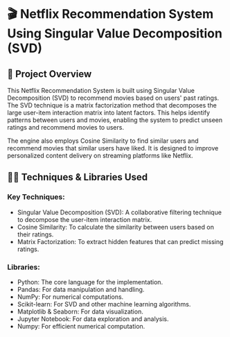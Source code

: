 # 🎬 Netflix Recommendation System Using Singular Value Decomposition (SVD)
## 🔎 Project Overview

This Netflix Recommendation System is built using Singular Value Decomposition (SVD) to recommend movies based on users' past ratings. The SVD technique is a matrix factorization method that decomposes the large user-item interaction matrix into latent factors. This helps identify patterns between users and movies, enabling the system to predict unseen ratings and recommend movies to users.

The engine also employs Cosine Similarity to find similar users and recommend movies that similar users have liked. It is designed to improve personalized content delivery on streaming platforms like Netflix.
## 🧑‍💻 Techniques & Libraries Used
### Key Techniques:

- Singular Value Decomposition (SVD): A collaborative filtering technique to decompose the user-item interaction matrix.
- Cosine Similarity: To calculate the similarity between users based on their ratings.
- Matrix Factorization: To extract hidden features that can predict missing ratings.

### Libraries:

- Python: The core language for the implementation.
- Pandas: For data manipulation and handling.
- NumPy: For numerical computations.
- Scikit-learn: For SVD and other machine learning algorithms.
- Matplotlib & Seaborn: For data visualization.
- Jupyter Notebook: For data exploration and analysis.
- Numpy: For efficient numerical computation.
